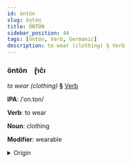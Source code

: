 ```yaml
---
id: öntön
slug: öntön
title: ÖNTÖN
sidebar_position: 44
tags: [öntön, Verb, Germanic]
description: to wear (clothing) § Verb
---
```


### öntön&emsp;<span kind="abugida">ɽ̃ıc̃ı</span>

*to wear (clothing)* **§** [Verb](../../tags/Verb)

**IPA**: /ˈon.ton/

**Verb**: to wear

**Noun**: clothing

**Modifier**: wearable

<details>
    <summary>Origin</summary>
    Yiddish אָנטאָן onton /ˈɔnˌtɔn/<br/>
    <em>Germanic Language Family</em>
</details>